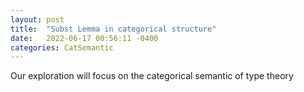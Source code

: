 ```yaml
---
layout: post
title:  "Subst Lemma in categorical structure"
date:   2022-06-17 00:56:11 -0400
categories: CatSemantic
---
```


Our exploration will focus on the categorical semantic of type theory
<!-- 
the story this time is mainly about
  limit/colimit, adjoint, continuous/cocontinuous
  substitution functor
 -->


<!-- Show 
      in CCC how product is left adjoint to exponential
    Show why substitution can preserve in product, i.e.
    (a, b)[τ] ≡ (a[τ], b[τ])
    in categorical sense/meaning
 -->


<!--
  A lot of categorical structure is limit and colimit
  for example product and coproduct

  Recall (co)continuous preserves (co)limit
  and show how this kind of functor can preserve product and coproduct
  i.e. 
  makes the connection between (a, b)[τ] ≡ (a[τ], b[τ]) and this continuity
    of substitution functor concrete

  Note  Right Adjoint preserves limit
  left adjoint preserves colimit
  show substitution functor has both left and right adjoint
    as dependent function and depednent pair
  
  The categorical meaning of 
  (A × B)[τ] ≡ A[τ] × B[τ]

  (∏ A B)[τ] ≡ ∏ A[τ] B[τ↑]

  Because depednet function has this τ↑, substutition functor is 
  not really "preserving" the structure, can we still make depednent product
    a limit in certain category and then substitution is still functor
      and thus preserve that limit?
  
  (∏ A B)[τ] ≡ ∏ A[τ] B[τ↑] this stuff seem beck-chevalley condition
 -->



 <!-- 
  Show how depednent product is constructed in CwF using internal language
  basically review 
  https://www.cs.le.ac.uk/people/ma139/docs/thesis.pdf
    (Category of Containers)
  
  Show how Fibration is coming to the picture
  the equivalence between fibration, indexed category, and Cwf(?)
  -->